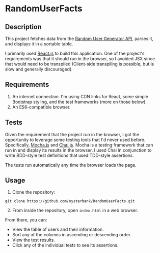 # RandomUserFacts

## Description

This project fetches data from the [Random User Generator API](https://randomuser.me), parses it, and displays it in a sortable table. 

I primarily used [React.js](https://reactjs.org) to build this application. One of the project's requirements was that it should run in the browser, so I avoided JSX since that would need to be transpiled (Client-side transpiling is possible, but is slow and generally discouraged).

## Requirements

1. An internet connection. I'm using CDN links for React, some simple Bootstrap styling, and the test frameworks (more on those below).
2. An ES6-compatible browser.

## Tests

Given the requirement that the project run in the browser, I got the opportunity to leverage some testing tools that I'd never used before. Specifically, [Mocha.js](https://mochajs.org) and [Chai.js](https://www.chaijs.com). Mocha is a testing framework that can run in and display its results in the browser. I used Chai in conjunction to write BDD-style test definitions that used TDD-style assertions.

The tests run automatically any time the browser loads the page.

## Usage

1. Clone the repository:
```
git clone https://github.com/oysterbank/RandomUserFacts.git
```
2. From inside the repository, open `index.html` in a web browser.

From there, you can:

- View the table of users and their information.
- Sort any of the columns in ascending or descending order.
- View the test results.
- Click any of the individual tests to see its assertions.
